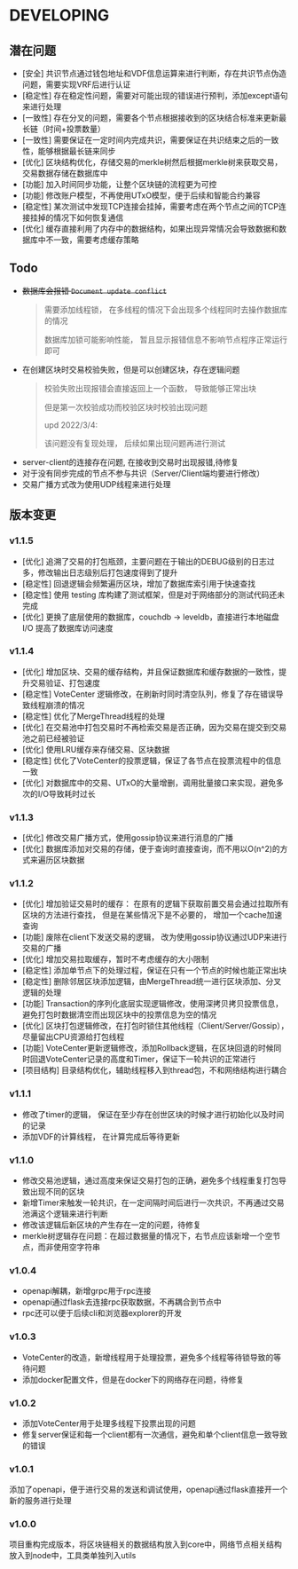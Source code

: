 # DEVELOPING

##  潜在问题

* [安全] 共识节点通过钱包地址和VDF信息运算来进行判断，存在共识节点伪造问题，需要实现VRF后进行认证
* [稳定性] 存在稳定性问题，需要对可能出现的错误进行预判，添加except语句来进行处理
* [一致性] 存在分叉的问题，需要各个节点根据接收到的区块结合标准来更新最长链（时间+投票数量）
* [一致性] 需要保证在一定时间内完成共识，需要保证在共识结束之后的一致性，能够根据最长链来同步
* [优化] 区块结构优化，存储交易的merkle树然后根据merkle树来获取交易，交易数据存储在数据库中
* [功能] 加入时间同步功能，让整个区块链的流程更为可控
* [功能] 修改账户模型，不再使用UTxO模型，便于后续和智能合约兼容
* [稳定性] 某次测试中发现TCP连接会挂掉，需要考虑在两个节点之间的TCP连接挂掉的情况下如何恢复通信
* [优化] 缓存直接利用了内存中的数据结构，如果出现异常情况会导致数据和数据库中不一致，需要考虑缓存策略

## Todo

* <del>数据库会报错 `Document update conflict`</del>
  > 需要添加线程锁， 在多线程的情况下会出现多个线程同时去操作数据库的情况
  > 
  > 数据库加锁可能影响性能， 暂且显示报错信息不影响节点程序正常运行即可
* 在创建区块时交易校验失败，但是可以创建区块，存在逻辑问题
  > 校验失败出现报错会直接返回上一个函数， 导致能够正常出块
  > 
  > 但是第一次校验成功而校验区块时校验出现问题
  > 
  > upd 2022/3/4:
  > 
  > 该问题没有复现处理， 后续如果出现问题再进行测试
* server-client的连接存在问题, 在接收到交易时出现报错,待修复
* 对于没有同步完成的节点不参与共识（Server/Client端均要进行修改）
* 交易广播方式改为使用UDP线程来进行处理

## 版本变更

### v1.1.5

* [优化] 追溯了交易的打包瓶颈，主要问题在于输出的DEBUG级别的日志过多，修改输出日志级别后打包速度得到了提升
* [稳定性] 回退逻辑会频繁遍历区块，增加了数据库索引用于快速查找
* [稳定性] 使用 testing 库构建了测试框架，但是对于网络部分的测试代码还未完成
* [优化] 更换了底层使用的数据库，couchdb -> leveldb，直接进行本地磁盘 I/O 提高了数据库访问速度

### v1.1.4

* [优化] 增加区块、交易的缓存结构，并且保证数据库和缓存数据的一致性，提升交易验证、打包速度
* [稳定性] VoteCenter 逻辑修改，在刷新时同时清空队列，修复了存在错误导致线程崩溃的情况
* [稳定性] 优化了MergeThread线程的处理
* [优化] 在交易池中打包交易时不再检索交易是否正确，因为交易在提交到交易池之前已经被验证
* [优化] 使用LRU缓存来存储交易、区块数据
* [稳定性] 优化了VoteCenter的投票逻辑，保证了各节点在投票流程中的信息一致
* [优化] 对数据库中的交易、UTxO的大量增删，调用批量接口来实现，避免多次的I/O导致耗时过长

### v1.1.3

* [优化] 修改交易广播方式，使用gossip协议来进行消息的广播
* [优化] 数据库添加对交易的存储，便于查询时直接查询，而不用以O(n^2)的方式来遍历区块数据

### v1.1.2

* [优化] 增加验证交易时的缓存： 在原有的逻辑下获取前置交易会通过拉取所有区块的方法进行查找， 但是在某些情况下是不必要的， 增加一个cache加速查询
* [功能] 废除在client下发送交易的逻辑， 改为使用gossip协议通过UDP来进行交易的广播
* [优化] 增加交易拉取缓存，暂时不考虑缓存的大小限制
* [稳定性] 添加单节点下的处理过程，保证在只有一个节点的时候也能正常出块
* [稳定性] 删除邻居区块添加逻辑，由MergeThread统一进行区块添加、分叉逻辑的处理
* [功能] Transaction的序列化底层实现逻辑修改，使用深拷贝拷贝投票信息，避免打包时数据清空而出现区块中的投票信息为空的情况
* [优化] 区块打包逻辑修改，在打包时锁住其他线程（Client/Server/Gossip），尽量留出CPU资源给打包线程
* [功能] VoteCenter更新逻辑修改，添加Rollback逻辑，在区块回退的时候同时回退VoteCenter记录的高度和Timer，保证下一轮共识的正常进行
* [项目结构] 目录结构优化，辅助线程移入到thread包，不和网络结构进行耦合

### v1.1.1

* 修改了timer的逻辑， 保证在至少存在创世区块的时候才进行初始化以及时间的记录
* 添加VDF的计算线程， 在计算完成后等待更新

### v1.1.0

* 修改交易池逻辑，通过高度来保证交易打包的正确，避免多个线程重复打包导致出现不同的区块
* 新增Timer来触发一轮共识，在一定间隔时间后进行一次共识，不再通过交易池满这个逻辑来进行判断
* 修改该逻辑后新区块的产生存在一定的问题，待修复
* merkle树逻辑存在问题：在超过数据量的情况下，右节点应该新增一个空节点，而非使用空字符串

### v1.0.4

* openapi解耦，新增grpc用于rpc连接
* openapi通过flask去连接rpc获取数据，不再耦合到节点中
* rpc还可以便于后续cli和浏览器explorer的开发

### v1.0.3

* VoteCenter的改造，新增线程用于处理投票，避免多个线程等待锁导致的等待问题
* 添加docker配置文件，但是在docker下的网络存在问题，待修复

### v1.0.2

* 添加VoteCenter用于处理多线程下投票出现的问题
* 修复server保证和每一个client都有一次通信，避免和单个client信息一致导致的错误

### v1.0.1

添加了openapi，便于进行交易的发送和调试使用，openapi通过flask直接开一个新的服务进行处理

### v1.0.0

项目重构完成版本，将区块链相关的数据结构放入到core中，网络节点相关结构放入到node中，工具类单独列入utils
